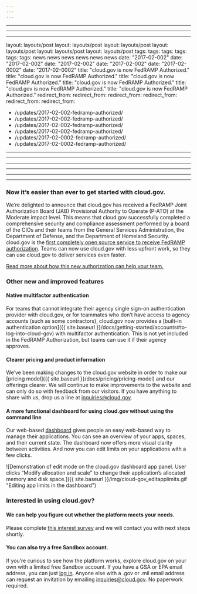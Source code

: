 ```yaml
---
---
---
```

---
---
---
layout: layouts/post
layout: layouts/post
layout: layouts/post
layout: layouts/post
layout: layouts/post
layout: layouts/post
tags:
tags:
tags:
tags:
tags:
tags:
  news
  news
  news
  news
  news
  news
date: "2017-02-002"
date: "2017-02-002"
date: "2017-02-002"
date: "2017-02-002"
date: "2017-02-0002"
date: "2017-02-0002"
title: "cloud.gov is now FedRAMP Authorized."
title: "cloud.gov is now FedRAMP Authorized."
title: "cloud.gov is now FedRAMP Authorized."
title: "cloud.gov is now FedRAMP Authorized."
title: "cloud.gov is now FedRAMP Authorized."
title: "cloud.gov is now FedRAMP Authorized."
redirect_from:
redirect_from:
redirect_from:
redirect_from:
redirect_from:
redirect_from:
  - /updates/2017-02-002-fedramp-authorized/
  - /updates/2017-02-002-fedramp-authorized/
  - /updates/2017-02-002-fedramp-authorized/
  - /updates/2017-02-002-fedramp-authorized/
  - /updates/2017-02-0002-fedramp-authorized/
  - /updates/2017-02-0002-fedramp-authorized/
---
---
---
---
---
---

### Now it’s easier than ever to get started with cloud.gov.
We’re delighted to announce that cloud.gov has received a FedRAMP Joint Authorization Board (JAB) Provisional Authority to Operate (P-ATO) at the Moderate impact level. This means that cloud.gov successfully completed a comprehensive security and compliance assessment performed by a board of the CIOs and their teams from the General Services Administration, the Department of Defense, and the Department of Homeland Security. cloud.gov is the [first completely open source service to receive FedRAMP authorization](https://www.gsa.gov/blog/2017/02/02/cloudgov-becomes-first-fully-open-source-fedramp-solution). Teams can now use cloud.gov with less upfront work, so they can use cloud.gov to deliver services even faster.

[Read more about how this new authorization can help your team.](https://18f.gsa.gov/2017/02/02/cloud-gov-is-now-fedramp-authorized/)
<!--more-->

### Other new and improved features

#### Native multifactor authentication
For teams that cannot integrate their agency single sign-on authentication provider with cloud.gov, or for teammates who don’t have access to agency accounts (such as some contractors), cloud.gov now provides a [built-in authentication option]({{ site.baseurl }}/docs/getting-started/accounts#to-log-into-cloud-gov) with multifactor authentication. This is not yet included in the FedRAMP Authorization, but teams can use it if their agency approves.

#### Clearer pricing and product information
We’ve been making changes to the cloud.gov website in order to make our [pricing model]({{ site.baseurl }}/docs/pricing/pricing-model) and our offerings clearer. We will continue to make improvements to the website and can only do so with feedback from our visitors. If you have anything to share with us, drop us a line at [inquiries@cloud.gov](mailto:inquiries@cloud.gov).

#### A more functional dashboard for using cloud.gov without using the command line
Our web-based [dashboard](https://dashboard.fr.cloud.gov/) gives people an easy web-based way to manage their applications. You can see an overview of your apps, spaces, and their current state. The dashboard now offers more visual clarity between activities. And now you can edit limits on your applications with a few clicks.

![Demonstration of edit mode on the cloud.gov dashboard app panel. User clicks “Modify allocation and scale” to change their application’s allocated memory and disk space.]({{ site.baseurl }}/img/cloud-gov_editapplimits.gif "Editing app limits in the dashboard")

### Interested in using cloud.gov?

#### We can help you figure out whether the platform meets your needs.
Please complete [this interest survey](https://docs.google.com/a/gsa.gov/forms/d/e/1FAIpQLSevZfuJ_4KE-MZlm9gttYfsXQp0PJL7OR6k6LbZ9XnFn-oA6g/viewform) and we will contact you with next steps shortly.

#### You can also try a free Sandbox account.
If you’re curious to see how the platform works, explore cloud.gov on your own with a limited free Sandbox account. If you have a GSA or EPA email address, you can just [log in](https://login.fr.cloud.gov/). Anyone else with a .gov or .mil email address can request an invitation by emailing [inquiries@cloud.gov](mailto:inquiries@cloud.gov). No paperwork required.
